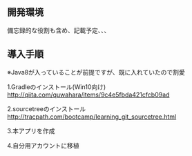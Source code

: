 ## 開発環境
備忘録的な役割も含め、記載予定、、、

## 導入手順
※Java8が入っていることが前提ですが、既に入れていたので割愛

1.Gradleのインストール(Win10向け)
http://qiita.com/quwahara/items/9c4e5fbda421cfcb09ad

2.sourcetreeのインストール
http://tracpath.com/bootcamp/learning_git_sourcetree.html

3.本アプリを作成

4.自分用アカウントに移植
